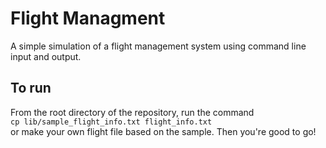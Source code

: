 # Flight Managment

A simple simulation of a flight management system using command line input and output.

## To run
From the root directory of the repository, run the command  
`cp lib/sample_flight_info.txt flight_info.txt`  
or make your own flight file based on the sample. Then you're good to go!
